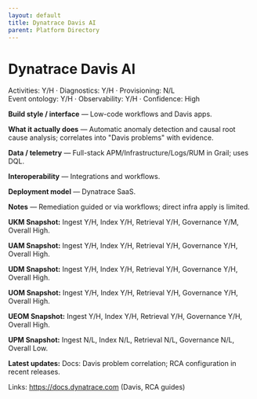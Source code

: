 ```yaml
---
layout: default
title: Dynatrace Davis AI
parent: Platform Directory
---
```


# Dynatrace Davis AI

Activities: Y/H  · Diagnostics: Y/H  · Provisioning: N/L  
Event ontology: Y/H  · Observability: Y/H  · Confidence: High

**Build style / interface** — Low-code workflows and Davis apps.

**What it actually does** — Automatic anomaly detection and causal root cause analysis; correlates into "Davis problems" with evidence.

**Data / telemetry** — Full-stack APM/Infrastructure/Logs/RUM in Grail; uses DQL.

**Interoperability** — Integrations and workflows.

**Deployment model** — Dynatrace SaaS.

**Notes** — Remediation guided or via workflows; direct infra apply is limited.

**UKM Snapshot:** Ingest Y/H, Index Y/H, Retrieval Y/H, Governance Y/M, Overall High.

**UAM Snapshot:** Ingest Y/H, Index Y/H, Retrieval Y/H, Governance Y/H, Overall High.

**UDM Snapshot:** Ingest Y/H, Index Y/H, Retrieval Y/H, Governance Y/H, Overall High.

**UOM Snapshot:** Ingest Y/H, Index Y/H, Retrieval Y/H, Governance Y/H, Overall High.

**UEOM Snapshot:** Ingest Y/H, Index Y/H, Retrieval Y/H, Governance Y/H, Overall High.

**UPM Snapshot:** Ingest N/L, Index N/L, Retrieval N/L, Governance N/L, Overall Low.

**Latest updates:** Docs: Davis problem correlation; RCA configuration in recent releases.

Links: https://docs.dynatrace.com (Davis, RCA guides)

